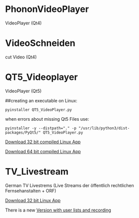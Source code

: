 # PhononVideoPlayer
VideoPlayer (Qt4)

# VideoSchneiden
cut Video (Qt4)

# QT5_Videoplayer
VideoPlayer (Qt5)

##creating an executable on Linux:
```
pyinstaller QT5_VideoPlayer.py
```
when errors about missing Qt5 Files use:
```
pyinstaller -y --distpath="." -p "/usr/lib/python3/dist-packages/PyQt5/" QT5_VideoPlayer.py
```
[Download 32 bit compiled Linux App](https://www.dropbox.com/s/66lw4rithsk1789/QT5_VideoPlayer.zip?dl=1)

[Download 64 bit compiled Linux App](https://www.dropbox.com/s/0yxfsgd652b1o7b/QT5_VideoPlayer_64bit.tar.gz?dl=1)

# TV_Livestream
German TV Livestrems
(Live Streams der öffentlich rechtlichen Fernsehanstalten + ORF)

[Download 32 bit Linux App](https://www.dropbox.com/s/xneo85waxtz1r09/TV_LiveStream_32bit.tar.gz?dl=1)

There is a new [Version with user lists and recording](https://github.com/Axel-Erfurt/LiveStream-TVPlayer)
